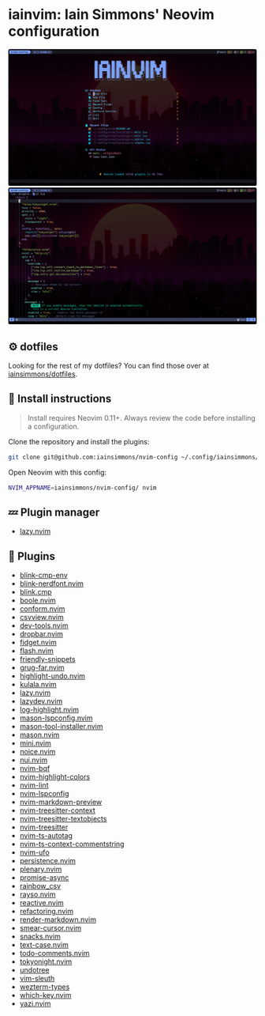 # iainvim: Iain Simmons' Neovim configuration

![Neovim dashboard](./iainsimmons_neovim_2025-03-25.png)
![Neovim editing](./iainsimmons_neovim_ui_2025-03-25.png)

## ⚙️ dotfiles

Looking for the rest of my dotfiles? You can find those over at [iainsimmons/dotfiles](https://github.com/iainsimmons/dotfiles).

## 🔧 Install instructions

> Install requires Neovim 0.11+. Always review the code before installing a configuration.

Clone the repository and install the plugins:

```sh
git clone git@github.com:iainsimmons/nvim-config ~/.config/iainsimmons/nvim-config
```

Open Neovim with this config:

```sh
NVIM_APPNAME=iainsimmons/nvim-config/ nvim
```

## 💤 Plugin manager

- [lazy.nvim](https://github.com/folke/lazy.nvim)

## 🔌 Plugins

- [blink-cmp-env](https://github.com/bydlw98/blink-cmp-env)
- [blink-nerdfont.nvim](https://github.com/MahanRahmati/blink-nerdfont.nvim)
- [blink.cmp](https://github.com/saghen/blink.cmp)
- [boole.nvim](https://github.com/nat-418/boole.nvim)
- [conform.nvim](https://github.com/stevearc/conform.nvim)
- [csvview.nvim](https://github.com/hat0uma/csvview.nvim)
- [dev-tools.nvim](https://github.com/yarospace/dev-tools.nvim)
- [dropbar.nvim](https://github.com/Bekaboo/dropbar.nvim)
- [fidget.nvim](https://github.com/j-hui/fidget.nvim)
- [flash.nvim](https://github.com/folke/flash.nvim)
- [friendly-snippets](https://github.com/rafamadriz/friendly-snippets)
- [grug-far.nvim](https://github.com/MagicDuck/grug-far.nvim)
- [highlight-undo.nvim](https://github.com/tzachar/highlight-undo.nvim)
- [kulala.nvim](https://github.com/mistweaverco/kulala.nvim)
- [lazy.nvim](https://github.com/folke/lazy.nvim)
- [lazydev.nvim](https://github.com/folke/lazydev.nvim)
- [log-highlight.nvim](https://github.com/fei6409/log-highlight.nvim)
- [mason-lspconfig.nvim](https://github.com/williamboman/mason-lspconfig.nvim)
- [mason-tool-installer.nvim](https://github.com/WhoIsSethDaniel/mason-tool-installer.nvim)
- [mason.nvim](https://github.com/williamboman/mason.nvim)
- [mini.nvim](https://github.com/echasnovski/mini.nvim)
- [noice.nvim](https://github.com/folke/noice.nvim)
- [nui.nvim](https://github.com/MunifTanjim/nui.nvim)
- [nvim-bqf](https://github.com/kevinhwang91/nvim-bqf)
- [nvim-highlight-colors](https://github.com/brenoprata10/nvim-highlight-colors)
- [nvim-lint](https://github.com/mfussenegger/nvim-lint)
- [nvim-lspconfig](https://github.com/neovim/nvim-lspconfig)
- [nvim-markdown-preview](https://github.com/davidgranstrom/nvim-markdown-preview)
- [nvim-treesitter-context](https://github.com/nvim-treesitter/nvim-treesitter-context)
- [nvim-treesitter-textobjects](https://github.com/nvim-treesitter/nvim-treesitter-textobjects)
- [nvim-treesitter](https://github.com/nvim-treesitter/nvim-treesitter)
- [nvim-ts-autotag](https://github.com/windwp/nvim-ts-autotag)
- [nvim-ts-context-commentstring](https://github.com/JoosepAlviste/nvim-ts-context-commentstring)
- [nvim-ufo](https://github.com/kevinhwang91/nvim-ufo)
- [persistence.nvim](https://github.com/folke/persistence.nvim)
- [plenary.nvim](https://github.com/nvim-lua/plenary.nvim)
- [promise-async](https://github.com/kevinhwang91/promise-async)
- [rainbow_csv](https://github.com/mechatroner/rainbow_csv)
- [rayso.nvim](https://github.com/TobinPalmer/rayso.nvim)
- [reactive.nvim](https://github.com/rasulomaroff/reactive.nvim)
- [refactoring.nvim](https://github.com/ThePrimeagen/refactoring.nvim)
- [render-markdown.nvim](https://github.com/MeanderingProgrammer/render-markdown.nvim)
- [smear-cursor.nvim](https://github.com/sphamba/smear-cursor.nvim)
- [snacks.nvim](https://github.com/folke/snacks.nvim)
- [text-case.nvim](https://github.com/johmsalas/text-case.nvim)
- [todo-comments.nvim](https://github.com/folke/todo-comments.nvim)
- [tokyonight.nvim](https://github.com/folke/tokyonight.nvim)
- [undotree](https://github.com/mbbill/undotree)
- [vim-sleuth](https://github.com/tpope/vim-sleuth)
- [wezterm-types](https://github.com/justinsgithub/wezterm-types)
- [which-key.nvim](https://github.com/folke/which-key.nvim)
- [yazi.nvim](https://github.com/mikavilpas/yazi.nvim)

